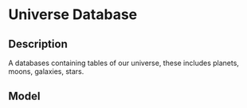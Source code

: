 # Universe Database

## Description 
A databases containing tables of our universe, these includes planets, moons, galaxies, stars.

## Model
